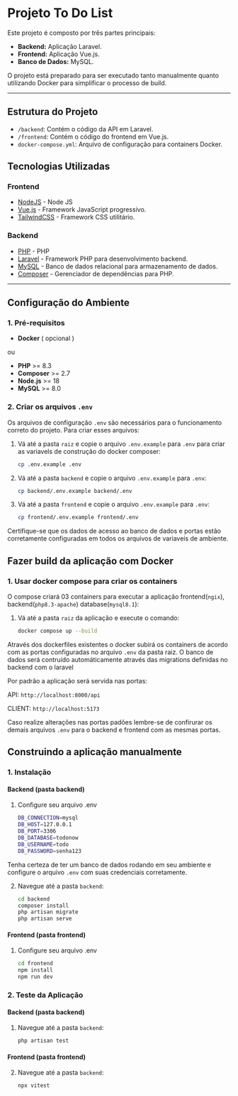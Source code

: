 # Projeto To Do List

Este projeto é composto por três partes principais:

- **Backend:** Aplicação Laravel.
- **Frontend:** Aplicação Vue.js.
- **Banco de Dados:** MySQL.

O projeto está preparado para ser executado tanto manualmente quanto utilizando Docker para simplificar o processo de build.

---

## Estrutura do Projeto

- `/backend`: Contém o código da API em Laravel.
- `/frontend`: Contém o código do frontend em Vue.js.
- `docker-compose.yml`: Arquivo de configuração para containers Docker.

## Tecnologias Utilizadas

### Frontend
- [NodeJS](https://nodejs.org/pt) - Node JS
- [Vue.js](https://vuejs.org/) - Framework JavaScript progressivo.
- [TailwindCSS](https://tailwindcss.com/) - Framework CSS utilitário.

### Backend
- [PHP](https://www.php.net/) - PHP
- [Laravel](https://laravel.com/) - Framework PHP para desenvolvimento backend.
- [MySQL](https://www.mysql.com/) - Banco de dados relacional para armazenamento de dados.
- [Composer](https://getcomposer.org/) - Gerenciador de dependências para PHP.

---

## Configuração do Ambiente

### 1. Pré-requisitos

- **Docker** ( opcional )

ou

- **PHP** >= 8.3
- **Composer** >= 2.7
- **Node.js** >= 18
- **MySQL** >= 8.0


### 2. Criar os arquivos `.env`
Os arquivos de configuração `.env` são necessários para o funcionamento correto do projeto. Para criar esses arquivos:

1. Vá até a pasta `raiz` e copie o arquivo `.env.example` para `.env` para criar as variavels de construção do docker composer:

   ```bash
   cp .env.example .env
   ```

2. Vá até a pasta `backend` e copie o arquivo `.env.example` para `.env`:

   ```bash
   cp backend/.env.example backend/.env
   ```
3. Vá até a pasta `frontend` e copie o arquivo `.env.example` para `.env`:

   ```bash
   cp frontend/.env.example frontend/.env
   ```

Certifique-se que os dados de acesso ao banco de dados e portas estão corretamente configuradas em todos os arquivos de variaveis de ambiente.



## Fazer build da aplicação com Docker

### 1. Usar docker compose para criar os containers
O compose criará 03 containers para executar a aplicação frontend(`ngix`), backend(`php8.3-apache`) database(`mysql8.1`):

1. Vá até a pasta `raiz` da aplicação e execute o comando:

   ```bash
   docker compose up --build
   ```
Através dos dockerfiles existentes o docker subirá os containers de acordo com as portas configuradas no arquivo `.env` da pasta raiz.
O banco de dados será contruído automáticamente através das migrations definidas no backend com o laravel

Por padrão a aplicação será servida nas portas:

API: `http://localhost:8000/api`

CLIENT: `http://localhost:5173`

Caso realize alterações nas portas padões lembre-se de confirurar os demais arquivos `.env` para o backend e frontend com as mesmas portas.


## Construindo a aplicação manualmente

### 1. Instalação

#### Backend (pasta backend)

1. Configure seu arquivo .env

    ```bash
    DB_CONNECTION=mysql
    DB_HOST=127.0.0.1
    DB_PORT=3306
    DB_DATABASE=todonow
    DB_USERNAME=todo
    DB_PASSWORD=senha123
    ```
Tenha certeza de ter um banco de dados rodando em seu ambiente e configure o arquivo `.env` com suas credenciais corretamente.

2. Navegue até a pasta `backend`:

   ```bash
   cd backend
   composer install
   php artisan migrate
   php artisan serve
    ``` 

#### Frontend (pasta frontend)

1. Configure seu arquivo .env

    ```bash
    cd frontend
    npm install
    npm run dev
    ```

### 2. Teste da Aplicação

#### Backend (pasta backend)
1. Navegue até a pasta `backend`:

   ```bash
   php artisan test
    ```

#### Frontend (pasta frontend)
2. Navegue até a pasta `backend`:

   ```bash
   npx vitest
    ```